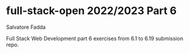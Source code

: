 # full-stack-open 2022/2023 Part 6

Salvatore Fadda

Full Stack Web Development part 6 exercises from 6.1 to 6.19 submission repo.
